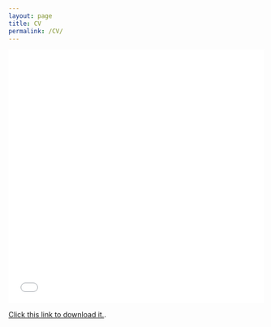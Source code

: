```yaml
---
layout: page
title: CV
permalink: /CV/
---
```


<object data="https://nhaksar.github.io/assets/CV.pdf" type="application/pdf" width="100%" height="500px">
<embed src="url=https://nhaksar.github.io/assets/CV.pdf" style="width: 100%; height: 500px;">
</object>

[Click this link to download it.](https://nhaksar.github.io/assets/CV.pdf).
